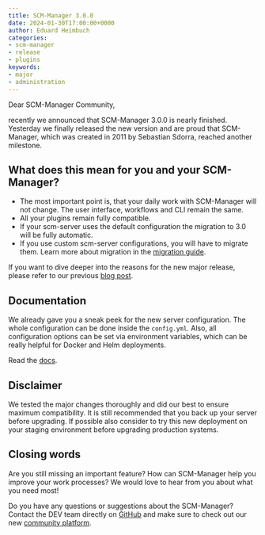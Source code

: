 ```yaml
---
title: SCM-Manager 3.0.0
date: 2024-01-30T17:00:00+0000
author: Eduard Heimbuch
categories:
- scm-manager
- release
- plugins
keywords:
- major
- administration 
---
```


Dear SCM-Manager Community,

recently we announced that SCM-Manager 3.0.0 is nearly finished. 
Yesterday we finally released the new version and are proud that SCM-Manager, which was created in 2011 by Sebastian Sdorra, reached another milestone.

## What does this mean for you and your SCM-Manager?
* The most important point is, that your daily work with SCM-Manager will not change. The user interface, workflows and CLI remain the same.
* All your plugins remain fully compatible.
* If your scm-server uses the default configuration the migration to 3.0 will be fully automatic.
* If you use custom scm-server configurations, you will have to migrate them. Learn more about migration in the [migration guide](https://scm-manager.org/docs/3.0.x/en/migrate-scm-manager-from-v2/).

If you want to dive deeper into the reasons for the new major release, please refer to our previous [blog post](https://scm-manager.org/blog/posts/2024-01-16-scm-manager-3-0-0/).

## Documentation
We already gave you a sneak peek for the new server configuration. The whole configuration can be done inside the `config.yml`. Also, all configuration options can be set via environment variables, which can be really helpful for Docker and Helm deployments.

Read the [docs](https://scm-manager.org/docs/3.0.x/en/administration/scm-server/).

## Disclaimer
We tested the major changes thoroughly and did our best to ensure maximum compatibility. 
It is still recommended that you back up your server before upgrading. If possible also consider to try this new deployment on your staging environment before upgrading production systems.

## Closing words

Are you still missing an important feature? How can SCM-Manager help you improve your work processes?
We would love to hear from you about what you need most!

Do you have any questions or suggestions about the SCM-Manager?
Contact the DEV team directly on [GitHub](https://github.com/scm-manager/scm-manager/) and make sure
to check out our new [community platform](https://community.cloudogu.com/c/scm-manager/).
